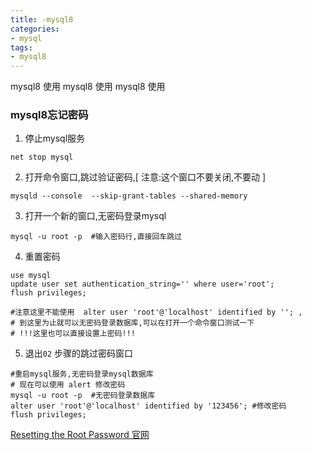 ```yaml
---
title: -mysql8
categories: 
- mysql
tags:
- mysql8
---
```

mysql8 使用
mysql8 使用
mysql8 使用

### mysql8忘记密码

01) 停止mysql服务

```shell
net stop mysql
```

02) 打开命令窗口,跳过验证密码,[ 注意:这个窗口不要关闭,不要动 ]

```shell
mysqld --console  --skip-grant-tables --shared-memory
```

03) 打开一个新的窗口,无密码登录mysql

```shell
mysql -u root -p  #输入密码行,直接回车跳过
```

04) 重置密码

```shell
use mysql
update user set authentication_string='' where user='root';
flush privileges;

#注意这里不能使用  alter user 'root'@'localhost' identified by ''; ,
# 到这里为止就可以无密码登录数据库,可以在打开一个命令窗口测试一下
# !!!这里也可以直接设置上密码!!!
```

05) 退出`02` 步骤的跳过密码窗口

```shell
#重启mysql服务,无密码登录mysql数据库
# 现在可以使用 alert 修改密码
mysql -u root -p  #无密码登录数据库
alter user 'root'@'localhost' identified by '123456'; #修改密码
flush privileges;
```





 [Resetting the Root Password 官网](https://dev.mysql.com/doc/refman/8.0/en/resetting-permissions.html "Resetting the Root Password")





























